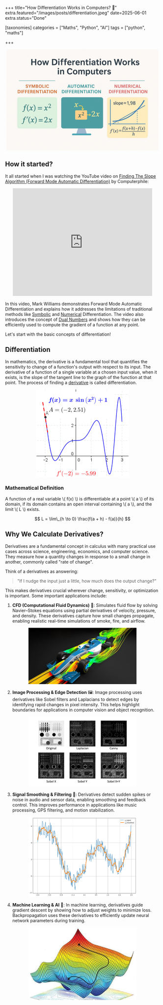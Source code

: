 +++
title="How Differentiation Works in Computers? 🧮"
extra.featured="/images/posts/differentiation.jpeg"
date=2025-06-01
extra.status="Done"

[taxonomies]
categories = ["Maths", "Python", "AI"]
tags = ["python", "maths"]

+++

<!-- Add summary here -->

<!-- more -->

<p align="center">
   <img src="/images/posts/differentiation/differentiation.jpeg" alt="differentiation" style="max-width:98%"/>
</p>

## How it started?

It all started when I was watching the YouTube video on [Finding The Slope Algorithm (Forward Mode Automatic Differentiation)](https://www.youtube.com/watch?v=QwFLA5TrviI&ab_channel=Computerphile) by Computerphile:

<p align="center" >
<iframe style="max-width: 90%;" width="625" height="350" src="https://www.youtube.com/embed/QwFLA5TrviI?si=Stvftc2CmPGQJGSQ" title="YouTube video player" frameborder="0" allow="accelerometer; autoplay; clipboard-write; encrypted-media; gyroscope; picture-in-picture; web-share" referrerpolicy="strict-origin-when-cross-origin" allowfullscreen></iframe>
</p>

In this video, Mark Williams demonstrates Forward Mode Automatic Differentiation and explains how it addresses the limitations of traditional methods like [Symbolic](https://en.wikipedia.org/wiki/Computer_algebra) and [Numerical](https://en.wikipedia.org/wiki/Numerical_differentiation) Differentiation. The video also introduces the concept of [Dual Numbers](https://en.wikipedia.org/wiki/Dual_number) and shows how they can be efficiently used to compute the gradient of a function at any point.

Let's start with the basic concepts of differentiation!

## Differentiation

In mathematics, the derivative is a fundamental tool that quantifies the sensitivity to change of a function's output with respect to its input. The derivative of a function of a single variable at a chosen input value, when it exists, is the slope of the tangent line to the graph of the function at that point. The process of finding a [derivative](https://en.wikipedia.org/wiki/Derivative) is called differentiation.

<p align="center">
   <img src="/images/posts/differentiation/tangent_function_animation.gif" alt="differentiation_animation" style="max-width:98%"/>
</p>

### Mathematical Definition

<script id="MathJax-script" async src="https://cdn.jsdelivr.net/npm/mathjax@3/es5/tex-mml-chtml.js"></script>
<script type="text/x-mathjax-config">
MathJax.Hub.Config({tex2jax: {inlineMath: [['$','$'], ['\\\(','\\\)']]}});
</script>
<style>
mjx-container{
   overflow-x: auto;
   overflow-y: hidden;
   padding-top: 0.2em;
   /* font-size: 110% !important; */
}
@media (max-width: 768px) {
  pre code {
      font-size: 0.9em
   }
}

</style>

A function of a real variable \\( f(x) \\) is differentiable at a point \\( a \\) of its domain, if its domain contains an open interval containing \\( ⁠a \\)⁠, and the limit \\( L \\) exists.

$$
L = \lim\_{h \to 0} \frac{f(a + h) - f(a)}{h}
$$

## Why We Calculate Derivatives?

Derivatives are a fundamental concept in calculus with many practical use cases across science, engineering, economics, and computer science. They measure how a quantity changes in response to a small change in another, commonly called "rate of change".

Think of a derivatives as answering:

> "If I nudge the input just a little, how much does the output change?"

This makes derivatives crucial wherever change, sensitivity, or optimization is important. Some important applications include:

1. **CFD (Computational Fluid Dynamics)** 🌊: Simulates fluid flow by solving Navier–Stokes equations using partial derivatives of velocity, pressure, and density. These derivatives capture how small changes propagate, enabling realistic real-time simulations of smoke, fire, and airflow.

<p align="center">
   <img src="/images/posts/differentiation/cfd.jpg" alt="cfd" style="max-width:70%"/>
</p>

2. **Image Processing & Edge Detection** 🖼️: Image processing uses derivatives like Sobel filters and Laplacians to detect edges by identifying rapid changes in pixel intensity. This helps highlight boundaries for applications in computer vision and object recognition.

<p align="center">
   <img src="/images/posts/differentiation/sobel.jpg" alt="sobel" style="max-width:70%"/>
</p>

3. **Signal Smoothing & Filtering** 📡: Derivatives detect sudden spikes or noise in audio and sensor data, enabling smoothing and feedback control. This improves performance in applications like music processing, GPS filtering, and motion stabilization.

<p align="center">
   <img src="/images/posts/differentiation/signal.png" alt="signal_processing" style="max-width:70%"/>
</p>

4. **Machine Learning & AI** 🧠: In machine learning, derivatives guide gradient descent by showing how to adjust weights to minimize loss. Backpropagation uses these derivatives to efficiently update neural network parameters during training.

<p align="center">
   <img src="/images/posts/differentiation/gradient_descent.jpg" alt="gradient_descent" style="max-width:70%"/>
</p>
